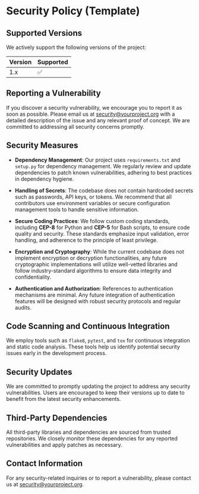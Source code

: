 # Security Policy (Template)

## Supported Versions

We actively support the following versions of the project:

| Version | Supported          |
| ------- | ------------------ |
| 1.x     | :white_check_mark: |

## Reporting a Vulnerability

If you discover a security vulnerability, we encourage you to report it as soon as possible. Please email us at [security@yourproject.org](mailto:security@yourproject.org) with a detailed description of the issue and any relevant proof of concept. We are committed to addressing all security concerns promptly.

## Security Measures

- **Dependency Management**: Our project uses `requirements.txt` and `setup.py` for dependency management. We regularly review and update dependencies to patch known vulnerabilities, adhering to best practices in dependency hygiene.

- **Handling of Secrets**: The codebase does not contain hardcoded secrets such as passwords, API keys, or tokens. We recommend that all contributors use environment variables or secure configuration management tools to handle sensitive information.

- **Secure Coding Practices**: We follow custom coding standards, including **CEP-8** for Python and **CEP-5** for Bash scripts, to ensure code quality and security. These standards emphasize input validation, error handling, and adherence to the principle of least privilege.

- **Encryption and Cryptography**: While the current codebase does not implement encryption or decryption functionalities, any future cryptographic implementations will utilize well-vetted libraries and follow industry-standard algorithms to ensure data integrity and confidentiality.

- **Authentication and Authorization**: References to authentication mechanisms are minimal. Any future integration of authentication features will be designed with robust security protocols and regular audits.

## Code Scanning and Continuous Integration

We employ tools such as `flake8`, `pytest`, and `tox` for continuous integration and static code analysis. These tools help us identify potential security issues early in the development process.

## Security Updates

We are committed to promptly updating the project to address any security vulnerabilities. Users are encouraged to keep their versions up to date to benefit from the latest security enhancements.

## Third-Party Dependencies

All third-party libraries and dependencies are sourced from trusted repositories. We closely monitor these dependencies for any reported vulnerabilities and apply patches as necessary.

## Contact Information

For any security-related inquiries or to report a vulnerability, please contact us at [security@yourproject.org](mailto:security@yourproject.org).
